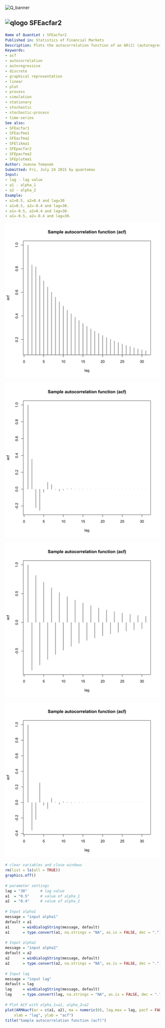 
![Q_banner](https://github.com/QuantLet/Styleguide-and-Validation-procedure/blob/master/pictures/banner.png)

## ![qlogo](https://github.com/QuantLet/Styleguide-and-Validation-procedure/blob/master/pictures/qloqo.png) **SFEacfar2**

```yaml
Name of QuantLet : SFEacfar2 
Published in: Statistics of Financial Markets
Description: Plots the autocorrelation function of an AR(2) (autoregressive) process.
Keywords:
- acf
- autocorrelation
- autoregressive
- discrete
- graphical representation
- linear
- plot
- process
- simulation
- stationary
- stochastic
- stochastic-process
- time-series
See also:
- SFEacfar1
- SFEacfma1
- SFEacfma2
- SFElikma1
- SFEpacfar2
- SFEpacfma2
- SFEplotma1
Author: Joanna Tomanek
Submitted: Fri, July 24 2015 by quantomas
Input:
- lag - lag value
- a1 - alpha_1
- a2 - alpha_2
Example:
- a1=0.5, a2=0.4 and lag=30
- a1=0.5, a2=-0.4 and lag=30.
- a1=-0.5, a2=0.4 and lag=30.
- a1=-0.5, a2=-0.4 and lag=30.

```

![Picture1](SFEacfar2_1-1.png)

![Picture2](SFEacfar2_2-1.png)

![Picture3](SFEacfar2_3-1.png)

![Picture4](SFEacfar2_4-1.png)


```r
# clear variables and close windows
rm(list = ls(all = TRUE))
graphics.off()

# parameter settings
lag = "30"  	# lag value
a1  = "0.5"  	# value of alpha_1
a2  = "0.4"  	# value of alpha_2

# Input alpha1
message = "input alpha1"
default = a1
a1      = winDialogString(message, default)
a1      = type.convert(a1, na.strings = "NA", as.is = FALSE, dec = ".")

# Input alpha2
message = "input alpha2"
default = a2
a2      = winDialogString(message, default)
a2      = type.convert(a2, na.strings = "NA", as.is = FALSE, dec = ".")

# Input lag
message = "input lag"
default = lag
lag     = winDialogString(message, default)
lag     = type.convert(lag, na.strings = "NA", as.is = FALSE, dec = ".")

# Plot ACF with alpha_1=a1, alpha_2=a2
plot(ARMAacf(ar = c(a1, a2), ma = numeric(0), lag.max = lag, pacf = FALSE), type = "h", 
    xlab = "lag", ylab = "acf")
title("Sample autocorrelation function (acf)") 

```
